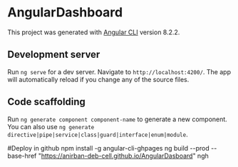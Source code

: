 # AngularDashboard

This project was generated with [Angular CLI](https://github.com/angular/angular-cli) version 8.2.2.

## Development server

Run `ng serve` for a dev server. Navigate to `http://localhost:4200/`. The app will automatically reload if you change any of the source files.

## Code scaffolding

Run `ng generate component component-name` to generate a new component. You can also use `ng generate directive|pipe|service|class|guard|interface|enum|module`.

#Deploy in github
npm install -g angular-cli-ghpages
ng build --prod --base-href "https://anirban-deb-cell.github.io/AngularDasboard"
ngh

